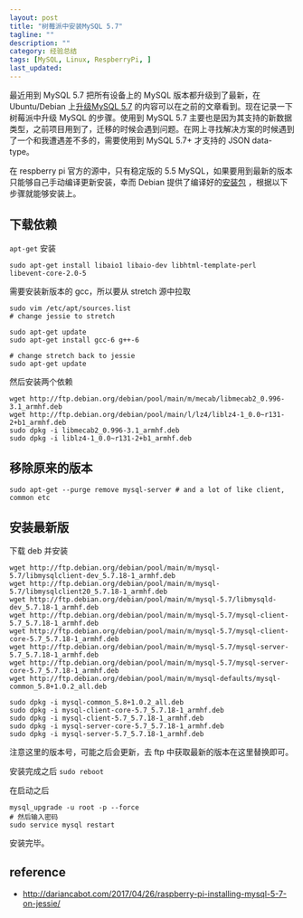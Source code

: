 ```yaml
---
layout: post
title: "树莓派中安装MySQL 5.7"
tagline: ""
description: ""
category: 经验总结
tags: [MySQL, Linux, RespberryPi, ]
last_updated: 
---
```


最近用到 MySQL 5.7 把所有设备上的 MySQL 版本都升级到了最新，在 Ubuntu/Debian 上[升级MySQL 5.7](/post/2017/07/mysql-upgrade-to-5-7.html) 的内容可以在之前的文章看到。现在记录一下树莓派中升级 MySQL 的步骤。使用到 MySQL 5.7 主要也是因为其支持的新数据类型，之前项目用到了，迁移的时候会遇到问题。在网上寻找解决方案的时候遇到了一个和我遭遇差不多的，需要使用到 MySQL 5.7+ 才支持的 JSON data-type。

在 respberry pi 官方的源中，只有稳定版的 5.5 MySQL，如果要用到最新的版本只能够自己手动编译更新安装，幸而 Debian 提供了编译好的[安装包](http://ftp.debian.org/debian/pool/main/m/mysql-5.7/) ，根据以下步骤就能够安装上。

## 下载依赖
`apt-get` 安装

	sudo apt-get install libaio1 libaio-dev libhtml-template-perl libevent-core-2.0-5

需要安装新版本的 gcc，所以要从 stretch 源中拉取

	sudo vim /etc/apt/sources.list
	# change jessie to stretch

	sudo apt-get update
	sudo apt-get install gcc-6 g++-6

	# change stretch back to jessie 
	sudo apt-get update

然后安装两个依赖

	wget http://ftp.debian.org/debian/pool/main/m/mecab/libmecab2_0.996-3.1_armhf.deb
	wget http://ftp.debian.org/debian/pool/main/l/lz4/liblz4-1_0.0~r131-2+b1_armhf.deb
	sudo dpkg -i libmecab2_0.996-3.1_armhf.deb
	sudo dpkg -i liblz4-1_0.0~r131-2+b1_armhf.deb

## 移除原来的版本

	sudo apt-get --purge remove mysql-server # and a lot of like client, common etc

## 安装最新版

下载 deb 并安装

	wget http://ftp.debian.org/debian/pool/main/m/mysql-5.7/libmysqlclient-dev_5.7.18-1_armhf.deb
	wget http://ftp.debian.org/debian/pool/main/m/mysql-5.7/libmysqlclient20_5.7.18-1_armhf.deb
	wget http://ftp.debian.org/debian/pool/main/m/mysql-5.7/libmysqld-dev_5.7.18-1_armhf.deb
	wget http://ftp.debian.org/debian/pool/main/m/mysql-5.7/mysql-client-5.7_5.7.18-1_armhf.deb
	wget http://ftp.debian.org/debian/pool/main/m/mysql-5.7/mysql-client-core-5.7_5.7.18-1_armhf.deb
	wget http://ftp.debian.org/debian/pool/main/m/mysql-5.7/mysql-server-5.7_5.7.18-1_armhf.deb
	wget http://ftp.debian.org/debian/pool/main/m/mysql-5.7/mysql-server-core-5.7_5.7.18-1_armhf.deb
	wget http://ftp.debian.org/debian/pool/main/m/mysql-defaults/mysql-common_5.8+1.0.2_all.deb

	sudo dpkg -i mysql-common_5.8+1.0.2_all.deb
	sudo dpkg -i mysql-client-core-5.7_5.7.18-1_armhf.deb
	sudo dpkg -i mysql-client-5.7_5.7.18-1_armhf.deb
	sudo dpkg -i mysql-server-core-5.7_5.7.18-1_armhf.deb
	sudo dpkg -i mysql-server-5.7_5.7.18-1_armhf.deb

注意这里的版本号，可能之后会更新，去 ftp 中获取最新的版本在这里替换即可。

安装完成之后 `sudo reboot`

在启动之后

	mysql_upgrade -u root -p --force
	# 然后输入密码
	sudo service mysql restart

安装完毕。

## reference

- <http://dariancabot.com/2017/04/26/raspberry-pi-installing-mysql-5-7-on-jessie/>
